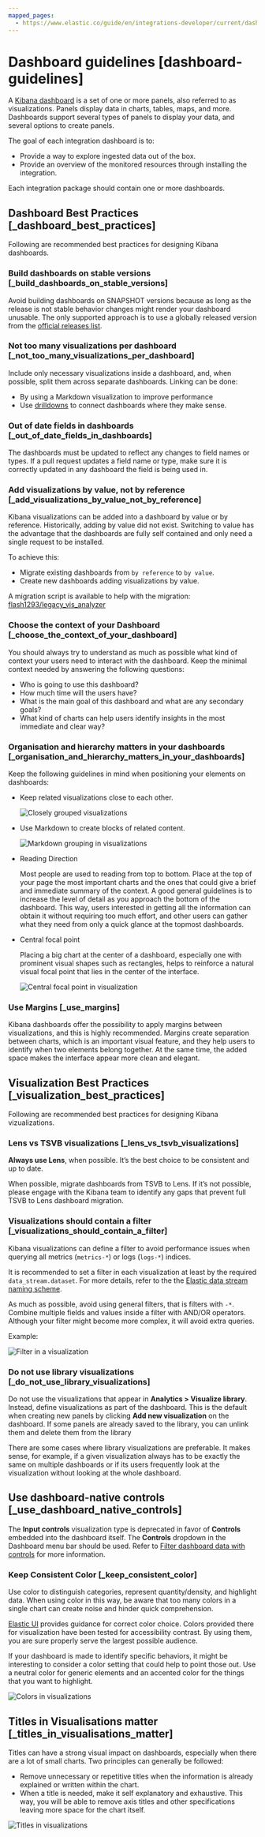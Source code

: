 ```yaml
---
mapped_pages:
  - https://www.elastic.co/guide/en/integrations-developer/current/dashboard-guidelines.html
---
```


# Dashboard guidelines [dashboard-guidelines]

A [Kibana dashboard](docs-content://explore-analyze/dashboards.md) is a set of one or more panels, also referred to as visualizations. Panels display data in charts, tables, maps, and more. Dashboards support several types of panels to display your data, and several options to create panels.

The goal of each integration dashboard is to:

* Provide a way to explore ingested data out of the box.
* Provide an overview of the monitored resources through installing the integration.

Each integration package should contain one or more dashboards.


## Dashboard Best Practices [_dashboard_best_practices]

Following are recommended best practices for designing Kibana dashboards.


### Build dashboards on stable versions [_build_dashboards_on_stable_versions]

Avoid building dashboards on SNAPSHOT versions because as long as the release is not stable behavior changes might render your dashboard unusable. The only supported approach is to use a globally released version from the [official releases list](https://www.elastic.co/downloads/past-releases#kibana).


### Not too many visualizations per dashboard [_not_too_many_visualizations_per_dashboard]

Include only necessary visualizations inside a dashboard, and, when possible, split them across separate dashboards. Linking can be done:

* By using a Markdown visualization to improve performance
* Use [drilldowns](docs-content://explore-analyze/dashboards/drilldowns.md) to connect dashboards where they make sense.


### Out of date fields in dashboards [_out_of_date_fields_in_dashboards]

The dashboards must be updated to reflect any changes to field names or types. If a pull request updates a field name or type, make sure it is correctly updated in any dashboard the field is being used in.


### Add visualizations by value, not by reference [_add_visualizations_by_value_not_by_reference]

Kibana visualizations can be added into a dashboard by value or by reference. Historically, adding by value did not exist. Switching to value has the advantage that the dashboards are fully self contained and only need a single request to be installed.

To achieve this:

* Migrate existing dashboards from `by reference` to `by value`.
* Create new dashboards adding visualizations by value.

A migration script is available to help with the migration: [flash1293/legacy_vis_analyzer](https://github.com/elastic/visualizations_integrations_tools)


### Choose the context of your Dashboard [_choose_the_context_of_your_dashboard]

You should always try to understand as much as possible what kind of context your users need to interact with the dashboard. Keep the minimal context needed by answering the following questions:

* Who is going to use this dashboard?
* How much time will the users have?
* What is the main goal of this dashboard and what are any secondary goals?
* What kind of charts can help users identify insights in the most immediate and clear way?


### Organisation and hierarchy matters in your dashboards [_organisation_and_hierarchy_matters_in_your_dashboards]

Keep the following guidelines in mind when positioning your elements on dashboards:

* Keep related visualizations close to each other.

    ![Closely grouped visualizations](images/grouping-in-visualizations.png)

* Use Markdown to create blocks of related content.

    ![Markdown grouping in visualizations](images/markdown-grouping.png)

* Reading Direction

    Most people are used to reading from top to bottom. Place at the top of your page the most important charts and the ones that could give a brief and immediate summary of the context. A good general guidelines is to increase the level of detail as you approach the bottom of the dashboard. This way, users interested in getting all the information can obtain it without requiring too much effort, and other users can gather what they need from only a quick glance at the topmost dashboards.

* Central focal point

    Placing a big chart at the center of a dashboard, especially one with prominent visual shapes such as rectangles, helps to reinforce a natural visual focal point that lies in the center of the interface.

    ![Central focal point in visualization](images/rows-in-visualizations.png)



### Use Margins [_use_margins]

Kibana dashboards offer the possibility to apply margins between visualizations, and this is highly recommended. Margins create separation between charts, which is an important visual feature, and they help users to identify when two elements belong together. At the same time, the added space makes the interface appear more clean and elegant.


## Visualization Best Practices [_visualization_best_practices]

Following are recommended best practices for designing Kibana vizualizations.


### Lens vs TSVB visualizations [_lens_vs_tsvb_visualizations]

**Always use Lens**, when possible. It’s the best choice to be consistent and up to date.

When possible, migrate dashboards from TSVB to Lens. If it’s not possible, please engage with the Kibana team to identify any gaps that prevent full TSVB to Lens dashboard migration.


### Visualizations should contain a filter [_visualizations_should_contain_a_filter]

Kibana visualizations can define a filter to avoid performance issues when querying all metrics (`metrics-*`) or logs (`logs-*`) indices.

It is recommended to set a filter in each visualization at least by the required `data_stream.dataset`. For more details, refer to the the [Elastic data stream naming scheme](https://www.elastic.co/blog/an-introduction-to-the-elastic-data-stream-naming-scheme).

As much as possible, avoid using general filters, that is filters with `-*`.  Combine multiple fields and values inside a filter with AND/OR operators. Although your filter might become more complex, it will avoid extra queries.

Example:

![Filter in a visualization](images/filter-in-visualization.png)


### Do not use library visualizations [_do_not_use_library_visualizations]

Do not use the visualizations that appear in **Analytics > Visualize library**. Instead, define visualizations as part of the dashboard. This is the default when creating new panels by clicking **Add new visualization** on the dashboard. If some panels are already saved to the library, you can unlink them and delete them from the library

There are some cases where library visualizations are preferable. It makes sense, for example, if a given visualization always has to be exactly the same on multiple dashboards or if its users frequently look at the visualization without looking at the whole dashboard.


## Use dashboard-native controls [_use_dashboard_native_controls]

The **Input controls** visualization type is deprecated in favor of **Controls** embedded into the dashboard itself. The **Controls** dropdown in the Dashboard menu bar should be used. Refer to [Filter dashboard data with controls](docs-content://explore-analyze/dashboards/add-controls.md) for more information.


### Keep Consistent Color [_keep_consistent_color]

Use color to distinguish categories, represent quantity/density, and highlight data. When using color in this way, be aware that too many colors in a single chart can create noise and hinder quick comprehension.

[Elastic UI](https://elastic.github.io/eui/#/elastic-charts/creating-charts) provides guidance for correct color choice. Colors provided there for visualization have been tested for accessibility contrast. By using them, you are sure properly serve the largest possible audience.

If your dashboard is made to identify specific behaviors, it might be interesting to consider a color setting that could help to point those out. Use a neutral color for generic elements and an accented color for the things that you want to highlight.

![Colors in visualizations](images/colors-in-visualizations.png)


## Titles in Visualisations matter [_titles_in_visualisations_matter]

Titles can have a strong visual impact on dashboards, especially when there are a lot of small charts. Two principles can generally be followed:

* Remove unnecessary or repetitive titles when the information is already explained or written within the chart.
* When a title is needed, make it self explanatory and exhaustive. This way, you will be able to remove axis titles and other specifications leaving more space for the chart itself.

![Titles in visualizations](images/titles-in-visualizations.png)
